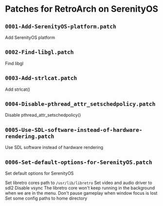 # Patches for RetroArch on SerenityOS

## `0001-Add-SerenityOS-platform.patch`

Add SerenityOS platform


## `0002-Find-libgl.patch`

Find libgl


## `0003-Add-strlcat.patch`

Add strlcat()


## `0004-Disable-pthread_attr_setschedpolicy.patch`

Disable pthread_attr_setschedpolicy()


## `0005-Use-SDL-software-instead-of-hardware-rendering.patch`

Use SDL software instead of hardware rendering


## `0006-Set-default-options-for-SerenityOS.patch`

Set default options for SerenityOS

Set libretro cores path to `/usr/lib/libretro`
Set video and audio driver to sdl2
Disable vsync
The libretro core won't keep running in the background when we are in the menu.
Don't pause gameplay when window focus is lost
Set some config paths to home directory


